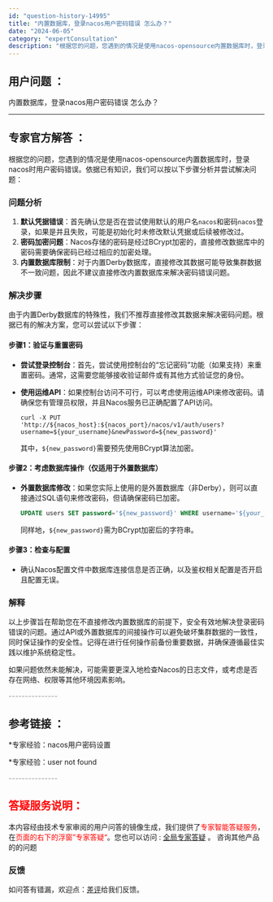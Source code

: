 ```yaml
---
id: "question-history-14995"
title: "内置数据库，登录nacos用户密码错误 怎么办？"
date: "2024-06-05"
category: "expertConsultation"
description: "根据您的问题，您遇到的情况是使用nacos-opensource内置数据库时，登录nacos时用户密码错误。依据已有知识，我们可以按以下步骤分析并尝试解决问题：### 问题分析1. **默认凭据错误**：首先确认您是否在尝试使用默认的用户名`nacos`和密码`nacos`登录，如果是并且失败，可能"
---
```


## 用户问题 ： 
 内置数据库，登录nacos用户密码错误 怎么办？  

---------------
## 专家官方解答 ：

根据您的问题，您遇到的情况是使用nacos-opensource内置数据库时，登录nacos时用户密码错误。依据已有知识，我们可以按以下步骤分析并尝试解决问题：

### 问题分析
1. **默认凭据错误**：首先确认您是否在尝试使用默认的用户名`nacos`和密码`nacos`登录，如果是并且失败，可能是初始化时未修改默认凭据或后续被修改过。
2. **密码加密问题**：Nacos存储的密码是经过BCrypt加密的，直接修改数据库中的密码需要确保密码已经过相应的加密处理。
3. **内置数据库限制**：对于内置Derby数据库，直接修改其数据可能导致集群数据不一致问题，因此不建议直接修改内置数据库来解决密码错误问题。

### 解决步骤
由于内置Derby数据库的特殊性，我们不推荐直接修改其数据来解决密码问题。根据已有的解决方案，您可以尝试以下步骤：

#### 步骤1：验证与重置密码
- **尝试登录控制台**：首先，尝试使用控制台的“忘记密码”功能（如果支持）来重置密码。通常，这需要您能够接收验证邮件或有其他方式验证您的身份。
- **使用运维API**：如果控制台访问不可行，可以考虑使用运维API来修改密码。请确保您有管理员权限，并且Nacos服务已正确配置了API访问。
  
  ```shell
  curl -X PUT 'http://${nacos_host}:${nacos_port}/nacos/v1/auth/users?username=${your_username}&newPassword=${new_password}'
  ```
  其中，`${new_password}`需要预先使用BCrypt算法加密。

#### 步骤2：考虑数据库操作（仅适用于外置数据库）
- **外置数据库修改**：如果您实际上使用的是外置数据库（非Derby），则可以直接通过SQL语句来修改密码，但请确保密码已加密。
  
  ```SQL
  UPDATE users SET password='${new_password}' WHERE username='${your_username}';
  ```
  同样地，`${new_password}`需为BCrypt加密后的字符串。

#### 步骤3：检查与配置
- 确认Nacos配置文件中数据库连接信息是否正确，以及鉴权相关配置是否开启且配置无误。

### 解释
以上步骤旨在帮助您在不直接修改内置数据库的前提下，安全有效地解决登录密码错误的问题。通过API或外置数据库的间接操作可以避免破坏集群数据的一致性，同时保证操作的安全性。记得在进行任何操作前备份重要数据，并确保遵循最佳实践以维护系统稳定性。

如果问题依然未能解决，可能需要更深入地检查Nacos的日志文件，或考虑是否存在网络、权限等其他环境因素影响。


<font color="#949494">---------------</font> 


## 参考链接 ：

*专家经验：nacos用户密码设置 
 
 *专家经验：user not found 


 <font color="#949494">---------------</font> 
 


## <font color="#FF0000">答疑服务说明：</font> 

本内容经由技术专家审阅的用户问答的镜像生成，我们提供了<font color="#FF0000">专家智能答疑服务</font>，在<font color="#FF0000">页面的右下的浮窗”专家答疑“</font>。您也可以访问 : [全局专家答疑](https://answer.opensource.alibaba.com/docs/intro) 。 咨询其他产品的的问题

### 反馈
如问答有错漏，欢迎点：[差评](https://ai.nacos.io/user/feedbackByEnhancerGradePOJOID?enhancerGradePOJOId=15048)给我们反馈。
